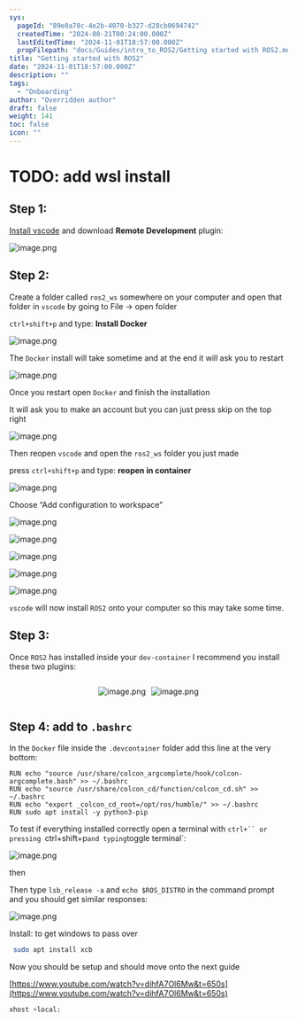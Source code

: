 ```yaml
---
sys:
  pageId: "89e0a78c-4e2b-4070-b327-d28cb0694742"
  createdTime: "2024-08-21T00:24:00.000Z"
  lastEditedTime: "2024-11-01T18:57:00.000Z"
  propFilepath: "docs/Guides/intro_to_ROS2/Getting started with ROS2.md"
title: "Getting started with ROS2"
date: "2024-11-01T18:57:00.000Z"
description: ""
tags:
  - "Onboarding"
author: "Overridden author"
draft: false
weight: 141
toc: false
icon: ""
---
```


# TODO: add wsl install

## Step 1:

[Install vscode](https://code.visualstudio.com/download) and download **Remote Development** plugin:

![image.png](https://prod-files-secure.s3.us-west-2.amazonaws.com/d518164a-d88e-44d1-a4ee-3adb3bd8bce0/efb52993-1881-4a40-b95e-6f020334f022/image.png?X-Amz-Algorithm=AWS4-HMAC-SHA256&X-Amz-Content-Sha256=UNSIGNED-PAYLOAD&X-Amz-Credential=ASIAZI2LB466QOC6IKNY%2F20250323%2Fus-west-2%2Fs3%2Faws4_request&X-Amz-Date=20250323T121257Z&X-Amz-Expires=3600&X-Amz-Security-Token=IQoJb3JpZ2luX2VjEHsaCXVzLXdlc3QtMiJHMEUCIQDVFehxgwVdFmFhZhu7ZrK6ZoWJ7EBrRMXjo6PTMnkSEQIgLQPlqmwAtNh%2B0HCsHhhW1imBI1JBE6jJrOVfLa%2BdfMYqiAQI1P%2F%2F%2F%2F%2F%2F%2F%2F%2F%2FARAAGgw2Mzc0MjMxODM4MDUiDOUWjTaIy8nuletoGCrcA0QsN%2F%2BX04y8VntI76rctDNWVFDvQxpiKm8YNiyRIY%2Fb1uyob3UNIs%2BeTDvanFs1l8867YXMGKGto%2BIG8HY2A1opmHJZ%2FnVjE9KiDtApitXVy6zi%2FZ3j5JVx%2BLaKTZ3tu%2BHhhs3OQb7AwXa2RoTmkeiGDOkiDWvE%2FCCBrbemE4VjH1d%2B1wM29yHDab15VRv9WtMRKeQlLM%2Beoq3SMrEbz3H56eR94IVwqStiDrpc0MxtNovbPxwSCgbOQ6yBgIvp2%2FhRP5uDKp%2BWVsSnmQoG2OfbAGWy24A9a1aJ6HQApzFxB6De826u6TLhLe6tkks%2FFdyUlLq%2F7%2F7COY8CIF3t4CILocPB3ABZkOTPHwFq%2F2jbeUjh4UH57pRQZG0AeXtkyD9wQuvmC%2B8%2BW5SH47obeIE0HFNguIFpwRyc9P4KtJ194DhxlZmdTIz9DODFQYnmyd3xSI6IJCLIeFQMYcnbnBadlPPZB82CCxiC%2FaElGUGnAkUCX1K5Yd8ior%2FAcdeQYsE03af5hyGntcf1nVga4YFdRhvDUY6E%2FZ%2BPk8x2Lriqc90FUgxalHpwzBY7so9NUsSVc3tAM5s8AQ8NHePOcwlPoc0u7Ta1fjF4GkWQr1KL941TFreu3NJmrwDGMJPN%2F74GOqUBspQIUeqavSjflK0%2BbWl5ktHTZvcnKvMMc3eNht259%2BpGDaPVor8sKV3aSCLW3G7ALIMsSoEMMMwPYyCHRW%2FaLwkyEPZ1r86kRMeN6jAQQCuzi0k54Yjls0SeVPa72QFEnx%2BQ6Gm29%2Bs%2F91ZdKuMtlw279UqjfXXH0Tqkhj9qtBqzSrui2FKgT5SD6ojnXaDE28XqIagV3N9Sf7kex3sI5BB8478W&X-Amz-Signature=b2ad8a206e9e01c7564fab9e36af321fc1db74f6dde212437872b95e0e83455d&X-Amz-SignedHeaders=host&x-id=GetObject)

## Step 2:

Create a folder called `ros2_ws` somewhere on your computer and open that folder in `vscode` by going to File → open folder 

`ctrl+shift+p` and type: **Install Docker**

![image.png](https://prod-files-secure.s3.us-west-2.amazonaws.com/d518164a-d88e-44d1-a4ee-3adb3bd8bce0/2269dc0e-1cd5-47ff-bceb-c04ad9b2eab0/image.png?X-Amz-Algorithm=AWS4-HMAC-SHA256&X-Amz-Content-Sha256=UNSIGNED-PAYLOAD&X-Amz-Credential=ASIAZI2LB466QOC6IKNY%2F20250323%2Fus-west-2%2Fs3%2Faws4_request&X-Amz-Date=20250323T121257Z&X-Amz-Expires=3600&X-Amz-Security-Token=IQoJb3JpZ2luX2VjEHsaCXVzLXdlc3QtMiJHMEUCIQDVFehxgwVdFmFhZhu7ZrK6ZoWJ7EBrRMXjo6PTMnkSEQIgLQPlqmwAtNh%2B0HCsHhhW1imBI1JBE6jJrOVfLa%2BdfMYqiAQI1P%2F%2F%2F%2F%2F%2F%2F%2F%2F%2FARAAGgw2Mzc0MjMxODM4MDUiDOUWjTaIy8nuletoGCrcA0QsN%2F%2BX04y8VntI76rctDNWVFDvQxpiKm8YNiyRIY%2Fb1uyob3UNIs%2BeTDvanFs1l8867YXMGKGto%2BIG8HY2A1opmHJZ%2FnVjE9KiDtApitXVy6zi%2FZ3j5JVx%2BLaKTZ3tu%2BHhhs3OQb7AwXa2RoTmkeiGDOkiDWvE%2FCCBrbemE4VjH1d%2B1wM29yHDab15VRv9WtMRKeQlLM%2Beoq3SMrEbz3H56eR94IVwqStiDrpc0MxtNovbPxwSCgbOQ6yBgIvp2%2FhRP5uDKp%2BWVsSnmQoG2OfbAGWy24A9a1aJ6HQApzFxB6De826u6TLhLe6tkks%2FFdyUlLq%2F7%2F7COY8CIF3t4CILocPB3ABZkOTPHwFq%2F2jbeUjh4UH57pRQZG0AeXtkyD9wQuvmC%2B8%2BW5SH47obeIE0HFNguIFpwRyc9P4KtJ194DhxlZmdTIz9DODFQYnmyd3xSI6IJCLIeFQMYcnbnBadlPPZB82CCxiC%2FaElGUGnAkUCX1K5Yd8ior%2FAcdeQYsE03af5hyGntcf1nVga4YFdRhvDUY6E%2FZ%2BPk8x2Lriqc90FUgxalHpwzBY7so9NUsSVc3tAM5s8AQ8NHePOcwlPoc0u7Ta1fjF4GkWQr1KL941TFreu3NJmrwDGMJPN%2F74GOqUBspQIUeqavSjflK0%2BbWl5ktHTZvcnKvMMc3eNht259%2BpGDaPVor8sKV3aSCLW3G7ALIMsSoEMMMwPYyCHRW%2FaLwkyEPZ1r86kRMeN6jAQQCuzi0k54Yjls0SeVPa72QFEnx%2BQ6Gm29%2Bs%2F91ZdKuMtlw279UqjfXXH0Tqkhj9qtBqzSrui2FKgT5SD6ojnXaDE28XqIagV3N9Sf7kex3sI5BB8478W&X-Amz-Signature=d1ddcbb743d37f870918cc1db1516a5c8c116e22a6daa502c9d594c1af5a7c9e&X-Amz-SignedHeaders=host&x-id=GetObject)

The `Docker` install will take sometime and at the end it will ask you to restart

![image.png](https://prod-files-secure.s3.us-west-2.amazonaws.com/d518164a-d88e-44d1-a4ee-3adb3bd8bce0/ed233f78-be33-4b1f-b89c-9c346c0e961e/image.png?X-Amz-Algorithm=AWS4-HMAC-SHA256&X-Amz-Content-Sha256=UNSIGNED-PAYLOAD&X-Amz-Credential=ASIAZI2LB466QOC6IKNY%2F20250323%2Fus-west-2%2Fs3%2Faws4_request&X-Amz-Date=20250323T121257Z&X-Amz-Expires=3600&X-Amz-Security-Token=IQoJb3JpZ2luX2VjEHsaCXVzLXdlc3QtMiJHMEUCIQDVFehxgwVdFmFhZhu7ZrK6ZoWJ7EBrRMXjo6PTMnkSEQIgLQPlqmwAtNh%2B0HCsHhhW1imBI1JBE6jJrOVfLa%2BdfMYqiAQI1P%2F%2F%2F%2F%2F%2F%2F%2F%2F%2FARAAGgw2Mzc0MjMxODM4MDUiDOUWjTaIy8nuletoGCrcA0QsN%2F%2BX04y8VntI76rctDNWVFDvQxpiKm8YNiyRIY%2Fb1uyob3UNIs%2BeTDvanFs1l8867YXMGKGto%2BIG8HY2A1opmHJZ%2FnVjE9KiDtApitXVy6zi%2FZ3j5JVx%2BLaKTZ3tu%2BHhhs3OQb7AwXa2RoTmkeiGDOkiDWvE%2FCCBrbemE4VjH1d%2B1wM29yHDab15VRv9WtMRKeQlLM%2Beoq3SMrEbz3H56eR94IVwqStiDrpc0MxtNovbPxwSCgbOQ6yBgIvp2%2FhRP5uDKp%2BWVsSnmQoG2OfbAGWy24A9a1aJ6HQApzFxB6De826u6TLhLe6tkks%2FFdyUlLq%2F7%2F7COY8CIF3t4CILocPB3ABZkOTPHwFq%2F2jbeUjh4UH57pRQZG0AeXtkyD9wQuvmC%2B8%2BW5SH47obeIE0HFNguIFpwRyc9P4KtJ194DhxlZmdTIz9DODFQYnmyd3xSI6IJCLIeFQMYcnbnBadlPPZB82CCxiC%2FaElGUGnAkUCX1K5Yd8ior%2FAcdeQYsE03af5hyGntcf1nVga4YFdRhvDUY6E%2FZ%2BPk8x2Lriqc90FUgxalHpwzBY7so9NUsSVc3tAM5s8AQ8NHePOcwlPoc0u7Ta1fjF4GkWQr1KL941TFreu3NJmrwDGMJPN%2F74GOqUBspQIUeqavSjflK0%2BbWl5ktHTZvcnKvMMc3eNht259%2BpGDaPVor8sKV3aSCLW3G7ALIMsSoEMMMwPYyCHRW%2FaLwkyEPZ1r86kRMeN6jAQQCuzi0k54Yjls0SeVPa72QFEnx%2BQ6Gm29%2Bs%2F91ZdKuMtlw279UqjfXXH0Tqkhj9qtBqzSrui2FKgT5SD6ojnXaDE28XqIagV3N9Sf7kex3sI5BB8478W&X-Amz-Signature=fe527d24ed100996641bbbbbe1fa7c65a88a66b80ff53596af9263af4e913793&X-Amz-SignedHeaders=host&x-id=GetObject)

Once you restart open `Docker` and finish the installation

It will ask you to make an account but you can just press skip on the top right

![image.png](https://prod-files-secure.s3.us-west-2.amazonaws.com/d518164a-d88e-44d1-a4ee-3adb3bd8bce0/21010ad9-1659-4fd9-9f59-9932a09b2a3d/image.png?X-Amz-Algorithm=AWS4-HMAC-SHA256&X-Amz-Content-Sha256=UNSIGNED-PAYLOAD&X-Amz-Credential=ASIAZI2LB466QOC6IKNY%2F20250323%2Fus-west-2%2Fs3%2Faws4_request&X-Amz-Date=20250323T121257Z&X-Amz-Expires=3600&X-Amz-Security-Token=IQoJb3JpZ2luX2VjEHsaCXVzLXdlc3QtMiJHMEUCIQDVFehxgwVdFmFhZhu7ZrK6ZoWJ7EBrRMXjo6PTMnkSEQIgLQPlqmwAtNh%2B0HCsHhhW1imBI1JBE6jJrOVfLa%2BdfMYqiAQI1P%2F%2F%2F%2F%2F%2F%2F%2F%2F%2FARAAGgw2Mzc0MjMxODM4MDUiDOUWjTaIy8nuletoGCrcA0QsN%2F%2BX04y8VntI76rctDNWVFDvQxpiKm8YNiyRIY%2Fb1uyob3UNIs%2BeTDvanFs1l8867YXMGKGto%2BIG8HY2A1opmHJZ%2FnVjE9KiDtApitXVy6zi%2FZ3j5JVx%2BLaKTZ3tu%2BHhhs3OQb7AwXa2RoTmkeiGDOkiDWvE%2FCCBrbemE4VjH1d%2B1wM29yHDab15VRv9WtMRKeQlLM%2Beoq3SMrEbz3H56eR94IVwqStiDrpc0MxtNovbPxwSCgbOQ6yBgIvp2%2FhRP5uDKp%2BWVsSnmQoG2OfbAGWy24A9a1aJ6HQApzFxB6De826u6TLhLe6tkks%2FFdyUlLq%2F7%2F7COY8CIF3t4CILocPB3ABZkOTPHwFq%2F2jbeUjh4UH57pRQZG0AeXtkyD9wQuvmC%2B8%2BW5SH47obeIE0HFNguIFpwRyc9P4KtJ194DhxlZmdTIz9DODFQYnmyd3xSI6IJCLIeFQMYcnbnBadlPPZB82CCxiC%2FaElGUGnAkUCX1K5Yd8ior%2FAcdeQYsE03af5hyGntcf1nVga4YFdRhvDUY6E%2FZ%2BPk8x2Lriqc90FUgxalHpwzBY7so9NUsSVc3tAM5s8AQ8NHePOcwlPoc0u7Ta1fjF4GkWQr1KL941TFreu3NJmrwDGMJPN%2F74GOqUBspQIUeqavSjflK0%2BbWl5ktHTZvcnKvMMc3eNht259%2BpGDaPVor8sKV3aSCLW3G7ALIMsSoEMMMwPYyCHRW%2FaLwkyEPZ1r86kRMeN6jAQQCuzi0k54Yjls0SeVPa72QFEnx%2BQ6Gm29%2Bs%2F91ZdKuMtlw279UqjfXXH0Tqkhj9qtBqzSrui2FKgT5SD6ojnXaDE28XqIagV3N9Sf7kex3sI5BB8478W&X-Amz-Signature=9f8e81513bef0d51f44b99fad95714d6d047be7793c97fa62807b38fa620fa4c&X-Amz-SignedHeaders=host&x-id=GetObject)

Then reopen `vscode` and open the `ros2_ws` folder you just made

press `ctrl+shift+p` and type: **reopen in container**

![image.png](https://prod-files-secure.s3.us-west-2.amazonaws.com/d518164a-d88e-44d1-a4ee-3adb3bd8bce0/4e93b8c2-41ad-488c-8095-c74205196118/image.png?X-Amz-Algorithm=AWS4-HMAC-SHA256&X-Amz-Content-Sha256=UNSIGNED-PAYLOAD&X-Amz-Credential=ASIAZI2LB466QOC6IKNY%2F20250323%2Fus-west-2%2Fs3%2Faws4_request&X-Amz-Date=20250323T121257Z&X-Amz-Expires=3600&X-Amz-Security-Token=IQoJb3JpZ2luX2VjEHsaCXVzLXdlc3QtMiJHMEUCIQDVFehxgwVdFmFhZhu7ZrK6ZoWJ7EBrRMXjo6PTMnkSEQIgLQPlqmwAtNh%2B0HCsHhhW1imBI1JBE6jJrOVfLa%2BdfMYqiAQI1P%2F%2F%2F%2F%2F%2F%2F%2F%2F%2FARAAGgw2Mzc0MjMxODM4MDUiDOUWjTaIy8nuletoGCrcA0QsN%2F%2BX04y8VntI76rctDNWVFDvQxpiKm8YNiyRIY%2Fb1uyob3UNIs%2BeTDvanFs1l8867YXMGKGto%2BIG8HY2A1opmHJZ%2FnVjE9KiDtApitXVy6zi%2FZ3j5JVx%2BLaKTZ3tu%2BHhhs3OQb7AwXa2RoTmkeiGDOkiDWvE%2FCCBrbemE4VjH1d%2B1wM29yHDab15VRv9WtMRKeQlLM%2Beoq3SMrEbz3H56eR94IVwqStiDrpc0MxtNovbPxwSCgbOQ6yBgIvp2%2FhRP5uDKp%2BWVsSnmQoG2OfbAGWy24A9a1aJ6HQApzFxB6De826u6TLhLe6tkks%2FFdyUlLq%2F7%2F7COY8CIF3t4CILocPB3ABZkOTPHwFq%2F2jbeUjh4UH57pRQZG0AeXtkyD9wQuvmC%2B8%2BW5SH47obeIE0HFNguIFpwRyc9P4KtJ194DhxlZmdTIz9DODFQYnmyd3xSI6IJCLIeFQMYcnbnBadlPPZB82CCxiC%2FaElGUGnAkUCX1K5Yd8ior%2FAcdeQYsE03af5hyGntcf1nVga4YFdRhvDUY6E%2FZ%2BPk8x2Lriqc90FUgxalHpwzBY7so9NUsSVc3tAM5s8AQ8NHePOcwlPoc0u7Ta1fjF4GkWQr1KL941TFreu3NJmrwDGMJPN%2F74GOqUBspQIUeqavSjflK0%2BbWl5ktHTZvcnKvMMc3eNht259%2BpGDaPVor8sKV3aSCLW3G7ALIMsSoEMMMwPYyCHRW%2FaLwkyEPZ1r86kRMeN6jAQQCuzi0k54Yjls0SeVPa72QFEnx%2BQ6Gm29%2Bs%2F91ZdKuMtlw279UqjfXXH0Tqkhj9qtBqzSrui2FKgT5SD6ojnXaDE28XqIagV3N9Sf7kex3sI5BB8478W&X-Amz-Signature=f266c51b94a82f85c676c61d7ef628573474a530ce50f27d316f2be19daf04b7&X-Amz-SignedHeaders=host&x-id=GetObject)

Choose “Add configuration to workspace”

![image.png](https://prod-files-secure.s3.us-west-2.amazonaws.com/d518164a-d88e-44d1-a4ee-3adb3bd8bce0/9560b282-5060-4989-ba37-97e7b2c22476/image.png?X-Amz-Algorithm=AWS4-HMAC-SHA256&X-Amz-Content-Sha256=UNSIGNED-PAYLOAD&X-Amz-Credential=ASIAZI2LB466QOC6IKNY%2F20250323%2Fus-west-2%2Fs3%2Faws4_request&X-Amz-Date=20250323T121257Z&X-Amz-Expires=3600&X-Amz-Security-Token=IQoJb3JpZ2luX2VjEHsaCXVzLXdlc3QtMiJHMEUCIQDVFehxgwVdFmFhZhu7ZrK6ZoWJ7EBrRMXjo6PTMnkSEQIgLQPlqmwAtNh%2B0HCsHhhW1imBI1JBE6jJrOVfLa%2BdfMYqiAQI1P%2F%2F%2F%2F%2F%2F%2F%2F%2F%2FARAAGgw2Mzc0MjMxODM4MDUiDOUWjTaIy8nuletoGCrcA0QsN%2F%2BX04y8VntI76rctDNWVFDvQxpiKm8YNiyRIY%2Fb1uyob3UNIs%2BeTDvanFs1l8867YXMGKGto%2BIG8HY2A1opmHJZ%2FnVjE9KiDtApitXVy6zi%2FZ3j5JVx%2BLaKTZ3tu%2BHhhs3OQb7AwXa2RoTmkeiGDOkiDWvE%2FCCBrbemE4VjH1d%2B1wM29yHDab15VRv9WtMRKeQlLM%2Beoq3SMrEbz3H56eR94IVwqStiDrpc0MxtNovbPxwSCgbOQ6yBgIvp2%2FhRP5uDKp%2BWVsSnmQoG2OfbAGWy24A9a1aJ6HQApzFxB6De826u6TLhLe6tkks%2FFdyUlLq%2F7%2F7COY8CIF3t4CILocPB3ABZkOTPHwFq%2F2jbeUjh4UH57pRQZG0AeXtkyD9wQuvmC%2B8%2BW5SH47obeIE0HFNguIFpwRyc9P4KtJ194DhxlZmdTIz9DODFQYnmyd3xSI6IJCLIeFQMYcnbnBadlPPZB82CCxiC%2FaElGUGnAkUCX1K5Yd8ior%2FAcdeQYsE03af5hyGntcf1nVga4YFdRhvDUY6E%2FZ%2BPk8x2Lriqc90FUgxalHpwzBY7so9NUsSVc3tAM5s8AQ8NHePOcwlPoc0u7Ta1fjF4GkWQr1KL941TFreu3NJmrwDGMJPN%2F74GOqUBspQIUeqavSjflK0%2BbWl5ktHTZvcnKvMMc3eNht259%2BpGDaPVor8sKV3aSCLW3G7ALIMsSoEMMMwPYyCHRW%2FaLwkyEPZ1r86kRMeN6jAQQCuzi0k54Yjls0SeVPa72QFEnx%2BQ6Gm29%2Bs%2F91ZdKuMtlw279UqjfXXH0Tqkhj9qtBqzSrui2FKgT5SD6ojnXaDE28XqIagV3N9Sf7kex3sI5BB8478W&X-Amz-Signature=7d5e639285eb25bb050d9e33296ada52b11dc3085ff1f94e3c692e0a355857c5&X-Amz-SignedHeaders=host&x-id=GetObject)

![image.png](https://prod-files-secure.s3.us-west-2.amazonaws.com/d518164a-d88e-44d1-a4ee-3adb3bd8bce0/2ee63f81-886b-48e8-a553-dc6e5eac99e4/image.png?X-Amz-Algorithm=AWS4-HMAC-SHA256&X-Amz-Content-Sha256=UNSIGNED-PAYLOAD&X-Amz-Credential=ASIAZI2LB466QOC6IKNY%2F20250323%2Fus-west-2%2Fs3%2Faws4_request&X-Amz-Date=20250323T121257Z&X-Amz-Expires=3600&X-Amz-Security-Token=IQoJb3JpZ2luX2VjEHsaCXVzLXdlc3QtMiJHMEUCIQDVFehxgwVdFmFhZhu7ZrK6ZoWJ7EBrRMXjo6PTMnkSEQIgLQPlqmwAtNh%2B0HCsHhhW1imBI1JBE6jJrOVfLa%2BdfMYqiAQI1P%2F%2F%2F%2F%2F%2F%2F%2F%2F%2FARAAGgw2Mzc0MjMxODM4MDUiDOUWjTaIy8nuletoGCrcA0QsN%2F%2BX04y8VntI76rctDNWVFDvQxpiKm8YNiyRIY%2Fb1uyob3UNIs%2BeTDvanFs1l8867YXMGKGto%2BIG8HY2A1opmHJZ%2FnVjE9KiDtApitXVy6zi%2FZ3j5JVx%2BLaKTZ3tu%2BHhhs3OQb7AwXa2RoTmkeiGDOkiDWvE%2FCCBrbemE4VjH1d%2B1wM29yHDab15VRv9WtMRKeQlLM%2Beoq3SMrEbz3H56eR94IVwqStiDrpc0MxtNovbPxwSCgbOQ6yBgIvp2%2FhRP5uDKp%2BWVsSnmQoG2OfbAGWy24A9a1aJ6HQApzFxB6De826u6TLhLe6tkks%2FFdyUlLq%2F7%2F7COY8CIF3t4CILocPB3ABZkOTPHwFq%2F2jbeUjh4UH57pRQZG0AeXtkyD9wQuvmC%2B8%2BW5SH47obeIE0HFNguIFpwRyc9P4KtJ194DhxlZmdTIz9DODFQYnmyd3xSI6IJCLIeFQMYcnbnBadlPPZB82CCxiC%2FaElGUGnAkUCX1K5Yd8ior%2FAcdeQYsE03af5hyGntcf1nVga4YFdRhvDUY6E%2FZ%2BPk8x2Lriqc90FUgxalHpwzBY7so9NUsSVc3tAM5s8AQ8NHePOcwlPoc0u7Ta1fjF4GkWQr1KL941TFreu3NJmrwDGMJPN%2F74GOqUBspQIUeqavSjflK0%2BbWl5ktHTZvcnKvMMc3eNht259%2BpGDaPVor8sKV3aSCLW3G7ALIMsSoEMMMwPYyCHRW%2FaLwkyEPZ1r86kRMeN6jAQQCuzi0k54Yjls0SeVPa72QFEnx%2BQ6Gm29%2Bs%2F91ZdKuMtlw279UqjfXXH0Tqkhj9qtBqzSrui2FKgT5SD6ojnXaDE28XqIagV3N9Sf7kex3sI5BB8478W&X-Amz-Signature=e1e5ca09627baa3658ace68583b5fe2411cd43f7ed16eb621225a2e861e3675f&X-Amz-SignedHeaders=host&x-id=GetObject)

![image.png](https://prod-files-secure.s3.us-west-2.amazonaws.com/d518164a-d88e-44d1-a4ee-3adb3bd8bce0/ae1580b2-b048-407e-aed9-b584224a7a04/image.png?X-Amz-Algorithm=AWS4-HMAC-SHA256&X-Amz-Content-Sha256=UNSIGNED-PAYLOAD&X-Amz-Credential=ASIAZI2LB466QOC6IKNY%2F20250323%2Fus-west-2%2Fs3%2Faws4_request&X-Amz-Date=20250323T121257Z&X-Amz-Expires=3600&X-Amz-Security-Token=IQoJb3JpZ2luX2VjEHsaCXVzLXdlc3QtMiJHMEUCIQDVFehxgwVdFmFhZhu7ZrK6ZoWJ7EBrRMXjo6PTMnkSEQIgLQPlqmwAtNh%2B0HCsHhhW1imBI1JBE6jJrOVfLa%2BdfMYqiAQI1P%2F%2F%2F%2F%2F%2F%2F%2F%2F%2FARAAGgw2Mzc0MjMxODM4MDUiDOUWjTaIy8nuletoGCrcA0QsN%2F%2BX04y8VntI76rctDNWVFDvQxpiKm8YNiyRIY%2Fb1uyob3UNIs%2BeTDvanFs1l8867YXMGKGto%2BIG8HY2A1opmHJZ%2FnVjE9KiDtApitXVy6zi%2FZ3j5JVx%2BLaKTZ3tu%2BHhhs3OQb7AwXa2RoTmkeiGDOkiDWvE%2FCCBrbemE4VjH1d%2B1wM29yHDab15VRv9WtMRKeQlLM%2Beoq3SMrEbz3H56eR94IVwqStiDrpc0MxtNovbPxwSCgbOQ6yBgIvp2%2FhRP5uDKp%2BWVsSnmQoG2OfbAGWy24A9a1aJ6HQApzFxB6De826u6TLhLe6tkks%2FFdyUlLq%2F7%2F7COY8CIF3t4CILocPB3ABZkOTPHwFq%2F2jbeUjh4UH57pRQZG0AeXtkyD9wQuvmC%2B8%2BW5SH47obeIE0HFNguIFpwRyc9P4KtJ194DhxlZmdTIz9DODFQYnmyd3xSI6IJCLIeFQMYcnbnBadlPPZB82CCxiC%2FaElGUGnAkUCX1K5Yd8ior%2FAcdeQYsE03af5hyGntcf1nVga4YFdRhvDUY6E%2FZ%2BPk8x2Lriqc90FUgxalHpwzBY7so9NUsSVc3tAM5s8AQ8NHePOcwlPoc0u7Ta1fjF4GkWQr1KL941TFreu3NJmrwDGMJPN%2F74GOqUBspQIUeqavSjflK0%2BbWl5ktHTZvcnKvMMc3eNht259%2BpGDaPVor8sKV3aSCLW3G7ALIMsSoEMMMwPYyCHRW%2FaLwkyEPZ1r86kRMeN6jAQQCuzi0k54Yjls0SeVPa72QFEnx%2BQ6Gm29%2Bs%2F91ZdKuMtlw279UqjfXXH0Tqkhj9qtBqzSrui2FKgT5SD6ojnXaDE28XqIagV3N9Sf7kex3sI5BB8478W&X-Amz-Signature=a9c98365c342c49bfb6ffe4a572eccb6c5e837ac42df6e120d6897206c720a4f&X-Amz-SignedHeaders=host&x-id=GetObject)

![image.png](https://prod-files-secure.s3.us-west-2.amazonaws.com/d518164a-d88e-44d1-a4ee-3adb3bd8bce0/53255b28-f75e-430f-b9e3-c0ac8577e42b/image.png?X-Amz-Algorithm=AWS4-HMAC-SHA256&X-Amz-Content-Sha256=UNSIGNED-PAYLOAD&X-Amz-Credential=ASIAZI2LB466QOC6IKNY%2F20250323%2Fus-west-2%2Fs3%2Faws4_request&X-Amz-Date=20250323T121257Z&X-Amz-Expires=3600&X-Amz-Security-Token=IQoJb3JpZ2luX2VjEHsaCXVzLXdlc3QtMiJHMEUCIQDVFehxgwVdFmFhZhu7ZrK6ZoWJ7EBrRMXjo6PTMnkSEQIgLQPlqmwAtNh%2B0HCsHhhW1imBI1JBE6jJrOVfLa%2BdfMYqiAQI1P%2F%2F%2F%2F%2F%2F%2F%2F%2F%2FARAAGgw2Mzc0MjMxODM4MDUiDOUWjTaIy8nuletoGCrcA0QsN%2F%2BX04y8VntI76rctDNWVFDvQxpiKm8YNiyRIY%2Fb1uyob3UNIs%2BeTDvanFs1l8867YXMGKGto%2BIG8HY2A1opmHJZ%2FnVjE9KiDtApitXVy6zi%2FZ3j5JVx%2BLaKTZ3tu%2BHhhs3OQb7AwXa2RoTmkeiGDOkiDWvE%2FCCBrbemE4VjH1d%2B1wM29yHDab15VRv9WtMRKeQlLM%2Beoq3SMrEbz3H56eR94IVwqStiDrpc0MxtNovbPxwSCgbOQ6yBgIvp2%2FhRP5uDKp%2BWVsSnmQoG2OfbAGWy24A9a1aJ6HQApzFxB6De826u6TLhLe6tkks%2FFdyUlLq%2F7%2F7COY8CIF3t4CILocPB3ABZkOTPHwFq%2F2jbeUjh4UH57pRQZG0AeXtkyD9wQuvmC%2B8%2BW5SH47obeIE0HFNguIFpwRyc9P4KtJ194DhxlZmdTIz9DODFQYnmyd3xSI6IJCLIeFQMYcnbnBadlPPZB82CCxiC%2FaElGUGnAkUCX1K5Yd8ior%2FAcdeQYsE03af5hyGntcf1nVga4YFdRhvDUY6E%2FZ%2BPk8x2Lriqc90FUgxalHpwzBY7so9NUsSVc3tAM5s8AQ8NHePOcwlPoc0u7Ta1fjF4GkWQr1KL941TFreu3NJmrwDGMJPN%2F74GOqUBspQIUeqavSjflK0%2BbWl5ktHTZvcnKvMMc3eNht259%2BpGDaPVor8sKV3aSCLW3G7ALIMsSoEMMMwPYyCHRW%2FaLwkyEPZ1r86kRMeN6jAQQCuzi0k54Yjls0SeVPa72QFEnx%2BQ6Gm29%2Bs%2F91ZdKuMtlw279UqjfXXH0Tqkhj9qtBqzSrui2FKgT5SD6ojnXaDE28XqIagV3N9Sf7kex3sI5BB8478W&X-Amz-Signature=5dc91aaea987a97deb204beca299b55db63994da33c21336a7e111627bad7604&X-Amz-SignedHeaders=host&x-id=GetObject)

![image.png](https://prod-files-secure.s3.us-west-2.amazonaws.com/d518164a-d88e-44d1-a4ee-3adb3bd8bce0/7c562767-5af9-4ffb-97d1-327bcdf4ee00/image.png?X-Amz-Algorithm=AWS4-HMAC-SHA256&X-Amz-Content-Sha256=UNSIGNED-PAYLOAD&X-Amz-Credential=ASIAZI2LB466QOC6IKNY%2F20250323%2Fus-west-2%2Fs3%2Faws4_request&X-Amz-Date=20250323T121257Z&X-Amz-Expires=3600&X-Amz-Security-Token=IQoJb3JpZ2luX2VjEHsaCXVzLXdlc3QtMiJHMEUCIQDVFehxgwVdFmFhZhu7ZrK6ZoWJ7EBrRMXjo6PTMnkSEQIgLQPlqmwAtNh%2B0HCsHhhW1imBI1JBE6jJrOVfLa%2BdfMYqiAQI1P%2F%2F%2F%2F%2F%2F%2F%2F%2F%2FARAAGgw2Mzc0MjMxODM4MDUiDOUWjTaIy8nuletoGCrcA0QsN%2F%2BX04y8VntI76rctDNWVFDvQxpiKm8YNiyRIY%2Fb1uyob3UNIs%2BeTDvanFs1l8867YXMGKGto%2BIG8HY2A1opmHJZ%2FnVjE9KiDtApitXVy6zi%2FZ3j5JVx%2BLaKTZ3tu%2BHhhs3OQb7AwXa2RoTmkeiGDOkiDWvE%2FCCBrbemE4VjH1d%2B1wM29yHDab15VRv9WtMRKeQlLM%2Beoq3SMrEbz3H56eR94IVwqStiDrpc0MxtNovbPxwSCgbOQ6yBgIvp2%2FhRP5uDKp%2BWVsSnmQoG2OfbAGWy24A9a1aJ6HQApzFxB6De826u6TLhLe6tkks%2FFdyUlLq%2F7%2F7COY8CIF3t4CILocPB3ABZkOTPHwFq%2F2jbeUjh4UH57pRQZG0AeXtkyD9wQuvmC%2B8%2BW5SH47obeIE0HFNguIFpwRyc9P4KtJ194DhxlZmdTIz9DODFQYnmyd3xSI6IJCLIeFQMYcnbnBadlPPZB82CCxiC%2FaElGUGnAkUCX1K5Yd8ior%2FAcdeQYsE03af5hyGntcf1nVga4YFdRhvDUY6E%2FZ%2BPk8x2Lriqc90FUgxalHpwzBY7so9NUsSVc3tAM5s8AQ8NHePOcwlPoc0u7Ta1fjF4GkWQr1KL941TFreu3NJmrwDGMJPN%2F74GOqUBspQIUeqavSjflK0%2BbWl5ktHTZvcnKvMMc3eNht259%2BpGDaPVor8sKV3aSCLW3G7ALIMsSoEMMMwPYyCHRW%2FaLwkyEPZ1r86kRMeN6jAQQCuzi0k54Yjls0SeVPa72QFEnx%2BQ6Gm29%2Bs%2F91ZdKuMtlw279UqjfXXH0Tqkhj9qtBqzSrui2FKgT5SD6ojnXaDE28XqIagV3N9Sf7kex3sI5BB8478W&X-Amz-Signature=44aea7ebeccd2a4e2935984131184722d6198882aa537d31f664f57188cf4549&X-Amz-SignedHeaders=host&x-id=GetObject)

`vscode` will now install `ROS2` onto your computer so this may take some time.

## Step 3:

Once `ROS2` has installed inside your `dev-container` I recommend you install these two plugins:

<div style="display: flex;flex-direction: row; column-gap:10px; max-width: 630px;justify-content: center;">
<div>

![image.png](https://prod-files-secure.s3.us-west-2.amazonaws.com/d518164a-d88e-44d1-a4ee-3adb3bd8bce0/3fc3d550-5a54-4ba1-ba6b-faa01cdb7369/image.png?X-Amz-Algorithm=AWS4-HMAC-SHA256&X-Amz-Content-Sha256=UNSIGNED-PAYLOAD&X-Amz-Credential=ASIAZI2LB466QZYZRMVJ%2F20250323%2Fus-west-2%2Fs3%2Faws4_request&X-Amz-Date=20250323T121300Z&X-Amz-Expires=3600&X-Amz-Security-Token=IQoJb3JpZ2luX2VjEHsaCXVzLXdlc3QtMiJHMEUCIHoDTcGikgFMoAcbOSGmli6QGht%2BTENeiIfF5HCAnessAiEA6b0q%2FneBc%2ByM0ga2nf%2FFJdosL1TACu4znafga9lZ96YqiAQI1P%2F%2F%2F%2F%2F%2F%2F%2F%2F%2FARAAGgw2Mzc0MjMxODM4MDUiDJkkeCQ1gIzGm%2F30LircA7i6uJiryAgedF57Qxke1xbufWBQ%2BZfAfebpR21TFmhvnCq9mXMgJonlciWqzsM5uAiB%2FA54tLuvYpojweD%2FO22NJXw2DUb2POasRgntJhOlT%2FmrRXE2NB4VnUk3btvC3zejdFk2mNDibr460%2F%2FWDxYPgWW9madz5VgJh0PUAoMZKRDSbnO90P42a%2BMCLvplikGS3bs5Zpfxj4d%2FpLyTfEDCLvWYc49C2ntwVmxjWqwW4Rw3CbZ8hyyxi4xCvDEUwbHfQqL1h4Oi4nJ9Xrr%2FIbmxd9MixJqS3NHToSOZqni4qgpegKgPdV2oOzwa8e%2BGqFxGS4ZOQ6xgIR6O0CoTiP1wV8bBtsyaKpAz%2BIZDyyV6bZsl9qHxv0gkbhgaB4%2FQfkW5ZheXk7TcrjcDF5E1qtZZiDEQfNr9CHCMdMUVjzhD%2F3dQyAeGxYt2f4BNQv6UJewM3D6phs7nqMByyVyxGGWRp%2FZFJcdWF7m22ZdpC2xPzOV8Er77c8Z0RceAm5V2CszcXG5hvhvKri8YIJcBN3Bqi%2FmRfjR1WmoiUQT2%2BgiwgiUo22tRogpwEwmCfAuf3F8kcmn6SJRr8QrwinCj5Zu8W2Zp9NfpRxTACzJey%2BsNFll5CayEPKhkKy9vMJDN%2F74GOqUBc%2B4cY9%2Bb9jpdH%2FvmrV3MLj5E8GobHfHhgP9BwGp4FBMHlUHgpjzXTrQYo157asVXpi7T%2F6pdP9U3uoANBIhdxaVuqMS7yJLomstmpLTjaX1SLQAiF%2Fr5YwWkpfU2qCLd8tFSQtuJGhzEmFZw1GvmnB40v5XziceFOPK8UYkk%2BBLGDOnjg1YIFEbaIVyVNX1q%2FHy6yGn8%2F3i8qZ%2Fr3Z7n%2FEFiKnGk&X-Amz-Signature=b95323c9a6a4d29836b47c05706f53f797cc249cb63368a6fa99cd9b9aa07a3a&X-Amz-SignedHeaders=host&x-id=GetObject)

</div>
<div>

![image.png](https://prod-files-secure.s3.us-west-2.amazonaws.com/d518164a-d88e-44d1-a4ee-3adb3bd8bce0/d994cc66-13c2-4093-a5a3-f84cf4601a82/image.png?X-Amz-Algorithm=AWS4-HMAC-SHA256&X-Amz-Content-Sha256=UNSIGNED-PAYLOAD&X-Amz-Credential=ASIAZI2LB466Q5CYNEJR%2F20250323%2Fus-west-2%2Fs3%2Faws4_request&X-Amz-Date=20250323T121300Z&X-Amz-Expires=3600&X-Amz-Security-Token=IQoJb3JpZ2luX2VjEHsaCXVzLXdlc3QtMiJGMEQCIFyCp1txia4DsPWcaxSp3vUkmtK5VUCNJ2NziN%2BhLrqbAiAg%2FUgy%2BAYF99Z9638rXVXtGnAAaTd1CD80NKxgXYVrSyqIBAjU%2F%2F%2F%2F%2F%2F%2F%2F%2F%2F8BEAAaDDYzNzQyMzE4MzgwNSIMekHrasMCyxcJqfNfKtwD9Y3XpUmTj%2BHJcsPxA31EPt3jlDOfQRB27BRp%2B8sXVAkoqsg1QG4dHumKSj6Z%2FY77LMpS5To0Z6lrQ3x06YHLx6puHLKMuZtLGi7a9A9EZjztBQS7RvaOd3WMQhhL31dWzVzCaxdDINyg4FuFkNuAW6PTRntBserrMHPv2%2Fc%2FfdCJc9TKyBq5f8jSvVHjjAbkBiQZoxcwkWRgZHBKaktvQbguQzw%2BoMdQ4BLRSjFQQ12X41SzUo4BEbjBwzG9sj27S%2F%2FWlZLNAjtNp8MrJBxWCezGFy%2FEh1y9cz060rrIMr0Cfm2rS5L5QeRoQD1%2BuUTfB4tlUsXSH5E%2BgDhZstfh34MFKGXwAr0oB0KPkEYS0IJ%2BeKswP6eTtyteu13lZ993t0E7zj6mL5OPhKBQjZbWB7zTGeI3KiYROm%2BW83qx5G6U7Q%2BfKc1qdyHN7tQxvDY7m%2FHXVdVE%2FINRwLYFyUhivtTq8AMwL9ha8oyCHj8pIKmLWUC%2F5tMMoDFEKl%2Fr4q5%2BZ8BvGveDsJv6UzuHOxQUVK0e%2FpNVUcK4ULKUuu8yKgQ5VlvKKO1UpdTCB%2F5JcJ7%2FfzHGUl6ksi%2BMTKTxPLsPU3k1Z%2BVPZ4MPiuKptLy30GjcF1mCcojarX6jRVMwh8z%2FvgY6pgGXva5jVAx2Yku7vkMQFP%2Fvu%2FpNi1wyWnkaE0obpEoPq7df4TuAfKF2Q%2BE%2FY0uRtEqJE9Qwb5%2BC8IzAYcCaJIfPj2WwR4OGS0HQE5%2FkXRgZUdEB5WxcfQpvsCOWjbrWgLGhAfheru426BaJ1zK2WxNwutPyWfqMsLk4N3cBJygoBbAgO840EPLODr%2Fy1P7pSKs6NLA%2FWsXWRQNsrU4V9Et7S2RURlgq&X-Amz-Signature=6d63b0df9b4977225cba64788e1fbbc17e36e23a1d12a2b8d6b727e068505ab3&X-Amz-SignedHeaders=host&x-id=GetObject)

</div>
</div>

## Step 4: add to `.bashrc`

In the `Docker` file inside the `.devcontainer` folder add this line at the very bottom: 

```docker
RUN echo "source /usr/share/colcon_argcomplete/hook/colcon-argcomplete.bash" >> ~/.bashrc
RUN echo "source /usr/share/colcon_cd/function/colcon_cd.sh" >> ~/.bashrc
RUN echo "export _colcon_cd_root=/opt/ros/humble/" >> ~/.bashrc
RUN sudo apt install -y python3-pip 
```

To test if everything installed correctly open a terminal with `ctrl+`` or pressing `ctrl+shift+p` and typing `toggle terminal`:

![image.png](https://prod-files-secure.s3.us-west-2.amazonaws.com/d518164a-d88e-44d1-a4ee-3adb3bd8bce0/6a4943d8-b04e-4c02-9a58-775f3384d1a5/image.png?X-Amz-Algorithm=AWS4-HMAC-SHA256&X-Amz-Content-Sha256=UNSIGNED-PAYLOAD&X-Amz-Credential=ASIAZI2LB466QOC6IKNY%2F20250323%2Fus-west-2%2Fs3%2Faws4_request&X-Amz-Date=20250323T121257Z&X-Amz-Expires=3600&X-Amz-Security-Token=IQoJb3JpZ2luX2VjEHsaCXVzLXdlc3QtMiJHMEUCIQDVFehxgwVdFmFhZhu7ZrK6ZoWJ7EBrRMXjo6PTMnkSEQIgLQPlqmwAtNh%2B0HCsHhhW1imBI1JBE6jJrOVfLa%2BdfMYqiAQI1P%2F%2F%2F%2F%2F%2F%2F%2F%2F%2FARAAGgw2Mzc0MjMxODM4MDUiDOUWjTaIy8nuletoGCrcA0QsN%2F%2BX04y8VntI76rctDNWVFDvQxpiKm8YNiyRIY%2Fb1uyob3UNIs%2BeTDvanFs1l8867YXMGKGto%2BIG8HY2A1opmHJZ%2FnVjE9KiDtApitXVy6zi%2FZ3j5JVx%2BLaKTZ3tu%2BHhhs3OQb7AwXa2RoTmkeiGDOkiDWvE%2FCCBrbemE4VjH1d%2B1wM29yHDab15VRv9WtMRKeQlLM%2Beoq3SMrEbz3H56eR94IVwqStiDrpc0MxtNovbPxwSCgbOQ6yBgIvp2%2FhRP5uDKp%2BWVsSnmQoG2OfbAGWy24A9a1aJ6HQApzFxB6De826u6TLhLe6tkks%2FFdyUlLq%2F7%2F7COY8CIF3t4CILocPB3ABZkOTPHwFq%2F2jbeUjh4UH57pRQZG0AeXtkyD9wQuvmC%2B8%2BW5SH47obeIE0HFNguIFpwRyc9P4KtJ194DhxlZmdTIz9DODFQYnmyd3xSI6IJCLIeFQMYcnbnBadlPPZB82CCxiC%2FaElGUGnAkUCX1K5Yd8ior%2FAcdeQYsE03af5hyGntcf1nVga4YFdRhvDUY6E%2FZ%2BPk8x2Lriqc90FUgxalHpwzBY7so9NUsSVc3tAM5s8AQ8NHePOcwlPoc0u7Ta1fjF4GkWQr1KL941TFreu3NJmrwDGMJPN%2F74GOqUBspQIUeqavSjflK0%2BbWl5ktHTZvcnKvMMc3eNht259%2BpGDaPVor8sKV3aSCLW3G7ALIMsSoEMMMwPYyCHRW%2FaLwkyEPZ1r86kRMeN6jAQQCuzi0k54Yjls0SeVPa72QFEnx%2BQ6Gm29%2Bs%2F91ZdKuMtlw279UqjfXXH0Tqkhj9qtBqzSrui2FKgT5SD6ojnXaDE28XqIagV3N9Sf7kex3sI5BB8478W&X-Amz-Signature=c53b6ce7294b8cbfec614517f7d2c62d78f056d0f5f2583a49bd9ee78778668c&X-Amz-SignedHeaders=host&x-id=GetObject)

then 

Then type `lsb_release -a` and `echo $ROS_DISTRO` in the command prompt and you should get similar responses:

![image.png](https://prod-files-secure.s3.us-west-2.amazonaws.com/d518164a-d88e-44d1-a4ee-3adb3bd8bce0/3e635dec-a805-4e85-8b9e-d000e5b71a4e/image.png?X-Amz-Algorithm=AWS4-HMAC-SHA256&X-Amz-Content-Sha256=UNSIGNED-PAYLOAD&X-Amz-Credential=ASIAZI2LB466QOC6IKNY%2F20250323%2Fus-west-2%2Fs3%2Faws4_request&X-Amz-Date=20250323T121257Z&X-Amz-Expires=3600&X-Amz-Security-Token=IQoJb3JpZ2luX2VjEHsaCXVzLXdlc3QtMiJHMEUCIQDVFehxgwVdFmFhZhu7ZrK6ZoWJ7EBrRMXjo6PTMnkSEQIgLQPlqmwAtNh%2B0HCsHhhW1imBI1JBE6jJrOVfLa%2BdfMYqiAQI1P%2F%2F%2F%2F%2F%2F%2F%2F%2F%2FARAAGgw2Mzc0MjMxODM4MDUiDOUWjTaIy8nuletoGCrcA0QsN%2F%2BX04y8VntI76rctDNWVFDvQxpiKm8YNiyRIY%2Fb1uyob3UNIs%2BeTDvanFs1l8867YXMGKGto%2BIG8HY2A1opmHJZ%2FnVjE9KiDtApitXVy6zi%2FZ3j5JVx%2BLaKTZ3tu%2BHhhs3OQb7AwXa2RoTmkeiGDOkiDWvE%2FCCBrbemE4VjH1d%2B1wM29yHDab15VRv9WtMRKeQlLM%2Beoq3SMrEbz3H56eR94IVwqStiDrpc0MxtNovbPxwSCgbOQ6yBgIvp2%2FhRP5uDKp%2BWVsSnmQoG2OfbAGWy24A9a1aJ6HQApzFxB6De826u6TLhLe6tkks%2FFdyUlLq%2F7%2F7COY8CIF3t4CILocPB3ABZkOTPHwFq%2F2jbeUjh4UH57pRQZG0AeXtkyD9wQuvmC%2B8%2BW5SH47obeIE0HFNguIFpwRyc9P4KtJ194DhxlZmdTIz9DODFQYnmyd3xSI6IJCLIeFQMYcnbnBadlPPZB82CCxiC%2FaElGUGnAkUCX1K5Yd8ior%2FAcdeQYsE03af5hyGntcf1nVga4YFdRhvDUY6E%2FZ%2BPk8x2Lriqc90FUgxalHpwzBY7so9NUsSVc3tAM5s8AQ8NHePOcwlPoc0u7Ta1fjF4GkWQr1KL941TFreu3NJmrwDGMJPN%2F74GOqUBspQIUeqavSjflK0%2BbWl5ktHTZvcnKvMMc3eNht259%2BpGDaPVor8sKV3aSCLW3G7ALIMsSoEMMMwPYyCHRW%2FaLwkyEPZ1r86kRMeN6jAQQCuzi0k54Yjls0SeVPa72QFEnx%2BQ6Gm29%2Bs%2F91ZdKuMtlw279UqjfXXH0Tqkhj9qtBqzSrui2FKgT5SD6ojnXaDE28XqIagV3N9Sf7kex3sI5BB8478W&X-Amz-Signature=3d783747a3d3ea7b5b783ea3e60bbf589b515975f5dd6525669f3604a4363a20&X-Amz-SignedHeaders=host&x-id=GetObject)

Install:  to get windows to pass over

```bash
 sudo apt install xcb
```

Now you should be setup and should move onto the next guide 

[https://www.youtube.com/watch?v=dihfA7Ol6Mw&t=650s](https://www.youtube.com/watch?v=dihfA7Ol6Mw&t=650s)

```python
xhost +local:
```

